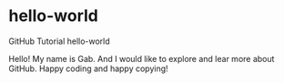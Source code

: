 # hello-world
GitHub Tutorial hello-world

Hello! My name is Gab. And I would like to explore and lear more about GitHub.
Happy coding and happy copying!
